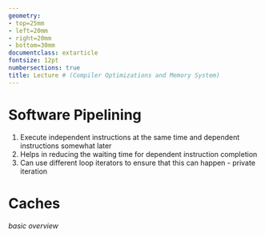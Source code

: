 ```yaml
---
geometry:
- top=25mm
- left=20mm
- right=20mm
- bottom=30mm
documentclass: extarticle
fontsize: 12pt
numbersections: true
title: Lecture # (Compiler Optimizations and Memory System)
--- 
```


# Software Pipelining
1. Execute independent instructions at the same time and dependent instructions somewhat later
1. Helps in reducing the waiting time for dependent instruction completion
1. Can use different loop iterators to ensure that this can happen - private iteration

# Caches
*basic overview*
